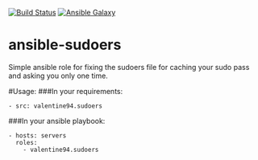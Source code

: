 [![Build Status](https://travis-ci.org/valentine94/ansible-sudoers.svg?branch=master)](https://travis-ci.org/valentine94/ansible-sudoers) [![Ansible Galaxy](https://img.shields.io/ansible/role/6265.svg)](https://galaxy.ansible.com/detail#/role/6265)

ansible-sudoers
===============

Simple ansible role for fixing the sudoers file for caching your sudo pass and asking you only one time.

#Usage:
###In your requirements:
```
- src: valentine94.sudoers
```

###In your ansible playbook:
```
- hosts: servers
  roles:
    - valentine94.sudoers
```
